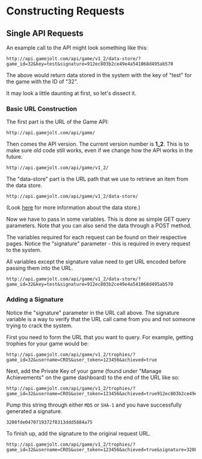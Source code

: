 # Constructing Requests

## Single API Requests

An example call to the API might look something like this:

```
http://api.gamejolt.com/api/game/v1_2/data-store/?game_id=32&key=test&signature=912ec803b2ce49e4a541068d495ab570
```

The above would return data stored in the system with the key of "test" for the game with the ID of
"32".

It may look a little daunting at first, so let's dissect it.

### Basic URL Construction

The first part is the URL of the Game API:

```
http://api.gamejolt.com/api/game/
```

Then comes the API version. The current version number is **1_2**. This is to make sure old code
still works, even if we change how the API works in the future.

```
http://api.gamejolt.com/api/game/v1_2/
```

The "data-store" part is the URL path that we use to retrieve an item from the data store.

```
http://api.gamejolt.com/api/game/v1_2/data-store/
```

(Look [here](https://gamejolt.com/game-api/doc/data-store) for more information about the data
store.)

Now we have to pass in some variables. This is done as simple GET query parameters. Note that you
can also send the data through a POST method.

The variables required for each request can be found on their respective pages. Notice the
"signature" parameter - this is required in every request to the system.

All variables except the signature value need to get URL encoded before passing them into the URL.

```
http://api.gamejolt.com/api/game/v1_2/data-store/?game_id=32&key=test&signature=912ec803b2ce49e4a541068d495ab570
```

### Adding a Signature

Notice the "signature" parameter in the URL call above. The signature variable is a way to verify
that the URL call came from you and not someone trying to crack the system.

First you need to form the URL that you want to query. For example, getting trophies for your game
would be:

```
http://api.gamejolt.com/api/game/v1_2/trophies/?game_id=32&username=CROS&user_token=123456&achieved=true
```

Next, add the Private Key of your game (found under "Manage Achievements" on the game dashboard) to
the end of the URL like so:

```
http://api.gamejolt.com/api/game/v1_2/trophies/?game_id=32&username=CROS&user_token=123456&achieved=true912ec803b2ce49e4a541068d495ab570
```

Pump this string through either `MD5` or `SHA-1` and you have successfully generated a signature.

```
3208fde0470719372f8313ddd5884a75
```

To finish up, add the signature to the original request URL.

```
http://api.gamejolt.com/api/game/v1_2/trophies/?game_id=32&username=CROS&user_token=123456&achieved=true&signature=3208fde0470719372f8313ddd5884a75
```
